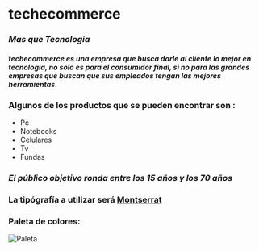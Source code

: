 # techecommerce
### *Mas que Tecnologia*
#### ***techecommerce es una empresa que busca darle al cliente lo mejor en tecnologia, no solo es para el consumidor final, si no para las grandes empresas que buscan que sus empleados tengan las mejores herramientas.***

### Algunos de los productos que se pueden encontrar son :
- Pc
- Notebooks
- Celulares
- Tv
- Fundas

### *El público objetivo ronda entre los 15 años y los 70 años*

### La tipógrafía a utilizar será [Montserrat](https://fonts.google.com/share?selection.family=Montserrat:wght@600%7COpen%2BSans:wght@300%7CSpectral:wght@200)

### Paleta de colores:
![Paleta](https://i.postimg.cc/sxNhL24t/Adobe-Color-Ecommerce.jpg)


